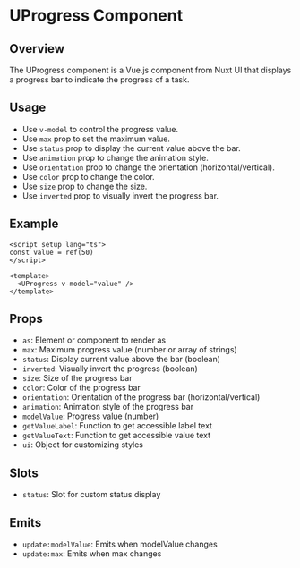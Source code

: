# UProgress Component

## Overview
The UProgress component is a Vue.js component from Nuxt UI that displays a progress bar to indicate the progress of a task.

## Usage
- Use `v-model` to control the progress value.
- Use `max` prop to set the maximum value.
- Use `status` prop to display the current value above the bar.
- Use `animation` prop to change the animation style.
- Use `orientation` prop to change the orientation (horizontal/vertical).
- Use `color` prop to change the color.
- Use `size` prop to change the size.
- Use `inverted` prop to visually invert the progress bar.

## Example
```vue
<script setup lang="ts">
const value = ref(50)
</script>

<template>
  <UProgress v-model="value" />
</template>
```

## Props
- `as`: Element or component to render as
- `max`: Maximum progress value (number or array of strings)
- `status`: Display current value above the bar (boolean)
- `inverted`: Visually invert the progress (boolean)
- `size`: Size of the progress bar
- `color`: Color of the progress bar
- `orientation`: Orientation of the progress bar (horizontal/vertical)
- `animation`: Animation style of the progress bar
- `modelValue`: Progress value (number)
- `getValueLabel`: Function to get accessible label text
- `getValueText`: Function to get accessible value text
- `ui`: Object for customizing styles

## Slots
- `status`: Slot for custom status display

## Emits
- `update:modelValue`: Emits when modelValue changes
- `update:max`: Emits when max changes
